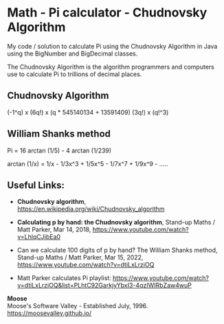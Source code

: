 # Math - Pi calculator - Chudnovsky Algorithm

My code / solution to calculate Pi using the Chudnovsky Algorithm in Java using the BigNumber and BigDecimal classes.

The Chudnovsky Algorithm is the algorithm programmers and computers use to calculate Pi to trillions of decimal places.

## Chudnovsky Algorithm

(-1^q) x (6q!) x (q * 545140134 + 13591409)
(3q!)  x (q!^3)





## William Shanks method

Pi = 16 arctan (1/5) - 4 arctan (1/239)

arctan (1/x) = 1/x - 1/3x^3 + 1/5x^5 - 1/7x^7 + 1/9x^9 - .....


## Useful Links:

* **Chudnovsky algorithm**, https://en.wikipedia.org/wiki/Chudnovsky_algorithm

* **Calculating p by hand: the Chudnovsky algorithm**, Stand-up Maths / Matt Parker, Mar 14, 2018, https://www.youtube.com/watch?v=LhlqCJjbEa0

* Can we calculate 100 digits of p by hand? The William Shanks method, Stand-up Maths / Matt Parker, Mar 15, 2022, https://www.youtube.com/watch?v=dtiLxLrzjOQ

* Matt Parker calculates Pi playlist: https://www.youtube.com/watch?v=dtiLxLrzjOQ&list=PLhtC92GarkjyYbxI3-4qzIWIRbZaw4wuP

**Moose**
<br>Moose's Software Valley - Established July, 1996.
<br>https://moosevalley.github.io/
